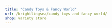 ```yaml
---
title: "Candy Toys & Fancy World"
url: /brightlingsea/candy-toys-and-fancy-world/
shop: variety store
---
```

